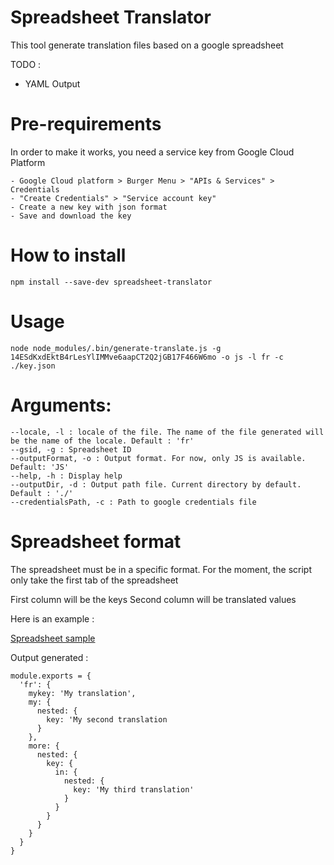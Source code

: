 # Spreadsheet Translator

This tool generate translation files based on a google spreadsheet


TODO : 
- YAML Output 

# Pre-requirements

In order to make it works, you need a service key from Google Cloud Platform

```
- Google Cloud platform > Burger Menu > "APIs & Services" > Credentials
- "Create Credentials" > "Service account key"
- Create a new key with json format
- Save and download the key
```

# How to install

```
npm install --save-dev spreadsheet-translator
```

# Usage 

```
node node_modules/.bin/generate-translate.js -g 14ESdKxdEktB4rLesYlIMMve6aapCT2Q2jGB17F466W6mo -o js -l fr -c ./key.json
```

# Arguments: 

```
--locale, -l : locale of the file. The name of the file generated will be the name of the locale. Default : 'fr'
--gsid, -g : Spreadsheet ID
--outputFormat, -o : Output format. For now, only JS is available. Default: 'JS'
--help, -h : Display help
--outputDir, -d : Output path file. Current directory by default. Default : './'
--credentialsPath, -c : Path to google credentials file
```

# Spreadsheet format

The spreadsheet must be in a specific format.
For the moment, the script only take the first tab of the spreadsheet

First column will be the keys
Second column will be translated values

Here is an example : 

[Spreadsheet sample](https://imgur.com/8Ic5zcw)

Output generated : 

```
module.exports = {
  'fr': {
    mykey: 'My translation',
    my: {
      nested: {
        key: 'My second translation
      }
    },
    more: {
      nested: {
        key: {
          in: {
            nested: {
              key: 'My third translation'
            }
          }
        }
      }
    }
  }
}
```
